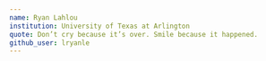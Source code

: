 ```yaml
---
name: Ryan Lahlou
institution: University of Texas at Arlington
quote: Don’t cry because it’s over. Smile because it happened.
github_user: lryanle
---
```

